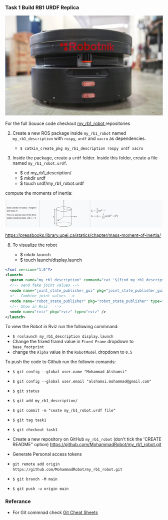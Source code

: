 

### Task 1   Build RB1 URDF Replica 

![image](/docs/images/rb1.png)

For the full Souuce code checkout [my_rb1_robot ](https://github.com/MohammadRobot/my_rb1_robot) repositories

2. Create a new ROS package inside `my_rb1_robot` named `my_rb1_description` with `rospy`, `urdf` and `xacro` as dependencies.


    - `$ catkin_create_pkg my_rb1_description rospy urdf xacro`

3. Inside the package, create a `urdf` folder. Inside this folder, create a file named `my_rb1_robot.urdf`.

    - $ cd my_rb1_description/
    - $ mkdir urdf
    - $ touch urdf/my_rb1_robot.urdf


compute the moments of inertia: 

![image](/docs/images/momentsofinertia.png)

https://pressbooks.library.upei.ca/statics/chapter/mass-moment-of-inertia/



8. To visualize the robot

    - $ mkdir launch
    - $ touch launch/display.launch

```xml
<?xml version="1.0"?>
<launch>
  <param name="my_rb1_description" command="cat '$(find my_rb1_description)/urdf/my_rb1_robot.urdf'"/>
  <!-- send fake joint values -->
  <node name="joint_state_publisher_gui" pkg="joint_state_publisher_gui" type="joint_state_publisher_gui" />
  <!-- Combine joint values -->
  <node name="robot_state_publisher" pkg="robot_state_publisher" type="robot_state_publisher"/>
  <!-- Show in Rviz   -->
  <node name="rviz" pkg="rviz" type="rviz" />
</launch>
```
To view the Robot in Rviz run the following commnand:
- `$ roslaunch my_rb1_description display.launch`
-  Change the frixed framd value in `Fixed Frame` dropdown to `base_footprint`
-  change the `Alpha` value in the `RobotModel` dropdown to `0.5`


To push the code to Github run the followin comands:
- `$ git config --global user.name "Mohammad Alshamsi"`

- `$ git config --global user.email "alshamsi.mohammad@gmail.com"`

- `$ git status`

- `$ git add my_rb1_description/`

- `$ git commit -m "ceate my_rb1_robot.urdf file"`

- `$ git tag task1`

- `$ git checkout task1`

- Create a new repository on GitHub `my_rb1_robot` (don't tick the 'CREATE README" option) https://github.com/MohammadRobot/my_rb1_robot.git

- Generate Personal access tokens

- `git remote add origin https://github.com/MohammadRobot/my_rb1_robot.git`

- `$ git branch -M main`
- `$ git push -u origin main `


### Referance 

- For Git commnad check [Git Cheat Sheets](https://training.github.com/downloads/github-git-cheat-sheet/ )



